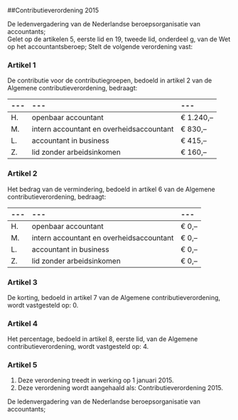<meta http-equiv='Content-Type' content='text/html; charset=utf-8' />

##Contributieverordening 2015

De ledenvergadering van de Nederlandse beroepsorganisatie van accountants;  
Gelet op de artikelen 5, eerste lid en 19, tweede lid, onderdeel g, van de Wet op het accountantsberoep;
Stelt de volgende verordening vast:    

### Artikel  1  

De contributie voor de contributiegroepen, bedoeld in artikel 2 van de Algemene contributieverordening, bedraagt:  

| --- | --- | --- |
|:---|:---|:---|
| H.  | openbaar accountant  | € 1.240,–  |
| M.  | intern accountant en overheidsaccountant  | € 830,–  |
| L.  | accountant in business  | € 415,–  |
| Z.  | lid zonder arbeidsinkomen  | € 160,–  |

### Artikel  2  

Het bedrag van de vermindering, bedoeld in artikel 6 van de Algemene contributieverordening, bedraagt:  

| --- | --- | --- |
|:---|:---|:---|
| H.  | openbaar accountant  | € 0,–  |
| M.  | intern accountant en overheidsaccountant  | € 0,–  |
| L.  | accountant in business  | € 0,–  |
| Z.  | lid zonder arbeidsinkomen  | € 0,–  |

### Artikel  3  

De korting, bedoeld in artikel 7 van de Algemene contributieverordening, wordt vastgesteld op: 0. 

### Artikel  4  

Het percentage, bedoeld in artikel 8, eerste lid, van de Algemene contributieverordening, wordt vastgesteld op: 4. 

### Artikel  5  

1.  Deze verordening treedt in werking op 1 januari 2015.   
2.  Deze verordening wordt aangehaald als: Contributieverordening 2015.  

De ledenvergadering van de Nederlandse beroepsorganisatie van accountants;    
